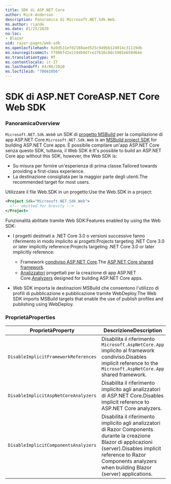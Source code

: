 ```yaml
---
title: SDK di ASP.NET Core
author: Rick-Anderson
description: Panoramica di Microsoft.NET.Sdk.Web.
ms.author: riande
ms.date: 01/25/2020
no-loc:
- Blazor
uid: razor-pages/web-sdk
ms.openlocfilehash: 6a9d531efd2188aed525c949bb124914c31119db
ms.sourcegitcommit: f7886fd2e219db9d7ce27b16c0dc5901e658d64e
ms.translationtype: MT
ms.contentlocale: it-IT
ms.lasthandoff: 04/06/2020
ms.locfileid: "78661056"
---
```

# <a name="aspnet-core-web-sdk"></a><span data-ttu-id="7eced-103">SDK di ASP.NET Core</span><span class="sxs-lookup"><span data-stu-id="7eced-103">ASP.NET Core Web SDK</span></span>

### <a name="overview"></a><span data-ttu-id="7eced-104">Panoramica</span><span class="sxs-lookup"><span data-stu-id="7eced-104">Overview</span></span>

<span data-ttu-id="7eced-105">`Microsoft.NET.Sdk.Web`è un SDK di [progetto MSBuild](https://docs.microsoft.com/visualstudio/msbuild/how-to-use-project-sdk) per la compilazione di app ASP.NET Core.</span><span class="sxs-lookup"><span data-stu-id="7eced-105">`Microsoft.NET.Sdk.Web` is an [MSBuild project SDK](https://docs.microsoft.com/visualstudio/msbuild/how-to-use-project-sdk) for building ASP.NET Core apps.</span></span> <span data-ttu-id="7eced-106">È possibile compilare un'app ASP.NET Core senza questo SDK, tuttavia, il Web SDK è:</span><span class="sxs-lookup"><span data-stu-id="7eced-106">It's possible to build an ASP.NET Core app without this SDK, however, the Web SDK is:</span></span>

* <span data-ttu-id="7eced-107">Su misura per fornire un'esperienza di prima classe.</span><span class="sxs-lookup"><span data-stu-id="7eced-107">Tailored towards providing a first-class experience.</span></span>
* <span data-ttu-id="7eced-108">La destinazione consigliata per la maggior parte degli utenti.</span><span class="sxs-lookup"><span data-stu-id="7eced-108">The recommended target for most users.</span></span>

<span data-ttu-id="7eced-109">Utilizzare il file Web.SDK in un progetto:</span><span class="sxs-lookup"><span data-stu-id="7eced-109">Use the Web.SDK in a project:</span></span>

  ```xml
  <Project Sdk="Microsoft.NET.Sdk.Web">
    <!-- omitted for brevity -->
  </Project>
  ```

<span data-ttu-id="7eced-110">Funzionalità abilitate tramite Web SDK:</span><span class="sxs-lookup"><span data-stu-id="7eced-110">Features enabled by using the Web SDK:</span></span>

* <span data-ttu-id="7eced-111">I progetti destinati a .NET Core 3.0 o versioni successive fanno riferimento in modo implicito ai progetti:Projects targeting .NET Core 3.0 or later implicitly reference:</span><span class="sxs-lookup"><span data-stu-id="7eced-111">Projects targeting .NET Core 3.0 or later implicitly reference:</span></span>

  * <span data-ttu-id="7eced-112">Framework [condiviso ASP.NET Core](xref:fundamentals/metapackage-app).</span><span class="sxs-lookup"><span data-stu-id="7eced-112">The [ASP.NET Core shared framework](xref:fundamentals/metapackage-app).</span></span>
  * <span data-ttu-id="7eced-113">[Analizzatori](/visualstudio/extensibility/getting-started-with-roslyn-analyzers) progettati per la creazione di app ASP.NET Core.</span><span class="sxs-lookup"><span data-stu-id="7eced-113">[Analyzers](/visualstudio/extensibility/getting-started-with-roslyn-analyzers) designed for building ASP.NET Core apps.</span></span>
* <span data-ttu-id="7eced-114">Web SDK importa le destinazioni MSBuild che consentono l'utilizzo di profili di pubblicazione e pubblicazione tramite WebDeploy.</span><span class="sxs-lookup"><span data-stu-id="7eced-114">The Web SDK imports MSBuild targets that enable the use of publish profiles and publishing using WebDeploy.</span></span>

### <a name="properties"></a><span data-ttu-id="7eced-115">Proprietà</span><span class="sxs-lookup"><span data-stu-id="7eced-115">Properties</span></span>

| <span data-ttu-id="7eced-116">Proprietà</span><span class="sxs-lookup"><span data-stu-id="7eced-116">Property</span></span> | <span data-ttu-id="7eced-117">Descrizione</span><span class="sxs-lookup"><span data-stu-id="7eced-117">Description</span></span> |
| -------- | ----------- |
| `DisableImplicitFrameworkReferences` | <span data-ttu-id="7eced-118">Disabilita il riferimento `Microsoft.AspNetCore.App` implicito al framework condiviso.</span><span class="sxs-lookup"><span data-stu-id="7eced-118">Disables implicit reference to the `Microsoft.AspNetCore.App` shared framework.</span></span> |
| `DisableImplicitAspNetCoreAnalyzers` | <span data-ttu-id="7eced-119">Disabilita il riferimento implicito agli analizzatori di ASP.NET Core.</span><span class="sxs-lookup"><span data-stu-id="7eced-119">Disables implicit reference to ASP.NET Core analyzers.</span></span> |
| `DisableImplicitComponentsAnalyzers` | <span data-ttu-id="7eced-120">Disabilita il riferimento implicito agli analizzatori di Razor Components durante la creazione Blazor di applicazioni (server).</span><span class="sxs-lookup"><span data-stu-id="7eced-120">Disables implicit reference to Razor Components analyzers when building Blazor (server) applications.</span></span> |
